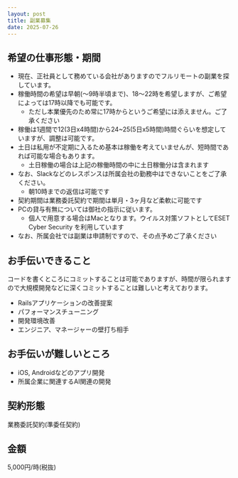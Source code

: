 ```yaml
---
layout: post
title: 副業募集
date: 2025-07-26
---
```


## 希望の仕事形態・期間

- 現在、正社員として務めている会社がありますのでフルリモートの副業を探しています。
- 稼働時間の希望は早朝(〜9時半頃まで)、18〜22時を希望しますが、ご希望によっては17時以降でも可能です。
  - ただし本業優先のため常に17時からというご希望には添えません。ご了承ください
- 稼働は1週間で12(3日x4時間)から24~25(5日x5時間)時間ぐらいを想定していますが、調整は可能です。
- 土日は私用が不定期に入るため基本は稼働を考えていませんが、短時間であれば可能な場合もあります。
  - 土日稼働の場合は上記の稼働時間の中に土日稼働分は含まれます
- なお、Slackなどのレスポンスは所属会社の勤務中はできないことをご了承ください。
  - 朝10時までの返信は可能です
- 契約期間は業務委託契約で期間は単月・3ヶ月など柔軟に可能です
- PCの貸与有無については御社の指示に従います。
  - 個人で用意する場合はMacとなります。ウイルス対策ソフトとしてESET Cyber Security を利用しています
- なお、所属会社では副業は申請制ですので、その点予めご了承ください

## お手伝いできること

コードを書くところにコミットすることは可能でありますが、時間が限られますので大規模開発などに深くコミットすることは難しいと考えております。  

- Railsアプリケーションの改善提案
- パフォーマンスチューニング
- 開発環境改善
- エンジニア、マネージャーの壁打ち相手

## お手伝いが難しいところ

- iOS, Androidなどのアプリ開発
- 所属企業に関連するAI関連の開発

## 契約形態

業務委託契約(準委任契約)

## 金額

5,000円/時(税抜)
